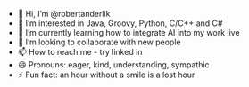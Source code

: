 - 👋 Hi, I’m @robertanderlik
- 👀 I’m interested in Java, Groovy, Python, C/C++ and C#
- 🌱 I’m currently learning how to integrate AI into my work live
- 💞️ I’m looking to collaborate with new people
- 📫 How to reach me - try linked in
- 😄 Pronouns: eager, kind, understanding, sympathic
- ⚡ Fun fact: an hour without a smile is a lost hour

<!---
robertanderlik/robertanderlik is a ✨ special ✨ repository because its `README.md` (this file) appears on your GitHub profile.
You can click the Preview link to take a look at your changes.
--->
